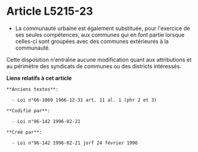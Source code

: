 # Article L5215-23

- La communauté urbaine est également substituée, pour l'exercice de ses seules compétences, aux communes qui en font partie
lorsque celles-ci sont groupées avec des communes extérieures à la communauté.

Cette disposition n'entraîne aucune modification quant aux attributions et au périmètre des syndicats de communes ou des
districts intéressés.

**Liens relatifs à cet article**

	**Anciens textes**:

	  - Loi n°66-1069 1966-12-31 art. 11 al. 1 (phr 2 et 3)

	**Codifié par**:

	  - Loi n°96-142 1996-02-21

	**Créé par**:

	  - Loi n°96-142 1996-02-21 jorf 24 février 1996
